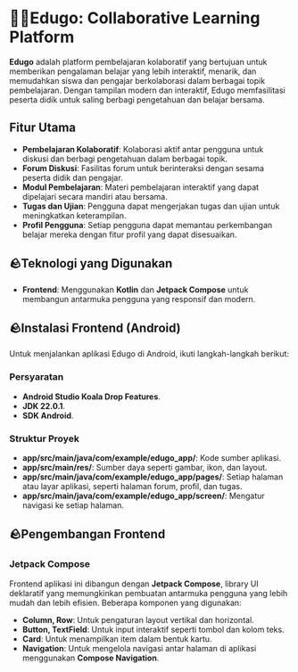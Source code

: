 # 🧑‍🏫Edugo: Collaborative Learning Platform

**Edugo** adalah platform pembelajaran kolaboratif yang bertujuan untuk memberikan pengalaman belajar yang lebih interaktif, menarik, dan memudahkan siswa dan pengajar berkolaborasi dalam berbagai topik pembelajaran. Dengan tampilan modern dan interaktif, Edugo memfasilitasi peserta didik untuk saling berbagi pengetahuan dan belajar bersama.

## Fitur Utama

- **Pembelajaran Kolaboratif**: Kolaborasi aktif antar pengguna untuk diskusi dan berbagi pengetahuan dalam berbagai topik.
- **Forum Diskusi**: Fasilitas forum untuk berinteraksi dengan sesama peserta didik dan pengajar.
- **Modul Pembelajaran**: Materi pembelajaran interaktif yang dapat dipelajari secara mandiri atau bersama.
- **Tugas dan Ujian**: Pengguna dapat mengerjakan tugas dan ujian untuk meningkatkan keterampilan.
- **Profil Pengguna**: Setiap pengguna dapat memantau perkembangan belajar mereka dengan fitur profil yang dapat disesuaikan.

## 🪨Teknologi yang Digunakan

- **Frontend**: Menggunakan **Kotlin** dan **Jetpack Compose** untuk membangun antarmuka pengguna yang responsif dan modern.

## 🪨Instalasi Frontend (Android)

Untuk menjalankan aplikasi Edugo di Android, ikuti langkah-langkah berikut:

### Persyaratan

- **Android Studio Koala Drop Features**.
- **JDK 22.0.1**.
- **SDK Android**.


### Struktur Proyek

- **app/src/main/java/com/example/edugo_app/**: Kode sumber aplikasi.
- **app/src/main/res/**: Sumber daya seperti gambar, ikon, dan layout.
- **app/src/main/java/com/example/edugo_app/pages/**: Setiap halaman atau layar aplikasi, seperti halaman forum, profil, dan tugas.
- **app/src/main/java/com/example/edugo_app/screen/**: Mengatur navigasi ke setiap halaman.

## 🪨Pengembangan Frontend

### Jetpack Compose

Frontend aplikasi ini dibangun dengan **Jetpack Compose**, library UI deklaratif yang memungkinkan pembuatan antarmuka pengguna yang lebih mudah dan lebih efisien. Beberapa komponen yang digunakan:

- **Column, Row**: Untuk pengaturan layout vertikal dan horizontal.
- **Button, TextField**: Untuk input interaktif seperti tombol dan kolom teks.
- **Card**: Untuk menampilkan item dalam bentuk kartu.
- **Navigation**: Untuk mengelola navigasi antar halaman di aplikasi menggunakan **Compose Navigation**.

